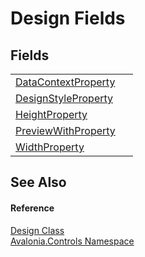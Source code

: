 # Design Fields




## Fields
<table>
<tr>
<td><a href="F_Avalonia_Controls_Design_DataContextProperty">DataContextProperty</a></td>
<td> </td>
</tr>
<tr>
<td><a href="F_Avalonia_Controls_Design_DesignStyleProperty">DesignStyleProperty</a></td>
<td> </td>
</tr>
<tr>
<td><a href="F_Avalonia_Controls_Design_HeightProperty">HeightProperty</a></td>
<td> </td>
</tr>
<tr>
<td><a href="F_Avalonia_Controls_Design_PreviewWithProperty">PreviewWithProperty</a></td>
<td> </td>
</tr>
<tr>
<td><a href="F_Avalonia_Controls_Design_WidthProperty">WidthProperty</a></td>
<td> </td>
</tr>
</table>

## See Also


#### Reference
<a href="T_Avalonia_Controls_Design">Design Class</a>  
<a href="N_Avalonia_Controls">Avalonia.Controls Namespace</a>  

